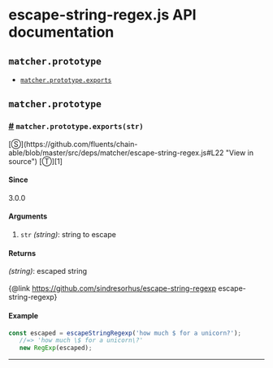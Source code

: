 # escape-string-regex.js API documentation

<!-- div class="toc-container" -->

<!-- div -->

## `matcher.prototype`
* <a href="#matcher-prototype-exports">`matcher.prototype.exports`</a>

<!-- /div -->

<!-- /div -->

<!-- div class="doc-container" -->

<!-- div -->

## `matcher.prototype`

<!-- div -->

<h3 id="matcher-prototype-exports"><a href="#matcher-prototype-exports">#</a>&nbsp;<code>matcher.prototype.exports(str)</code></h3>
[&#x24C8;](https://github.com/fluents/chain-able/blob/master/src/deps/matcher/escape-string-regex.js#L22 "View in source") [&#x24C9;][1]



#### Since
3.0.0

#### Arguments
1. `str` *(string)*: string to escape

#### Returns
*(string)*: escaped string
<br>
<br>
{@link https://github.com/sindresorhus/escape-string-regexp escape-string-regexp}

#### Example
```js
const escaped = escapeStringRegexp('how much $ for a unicorn?');
   //=> 'how much \$ for a unicorn\?'
   new RegExp(escaped);
```
---

<!-- /div -->

<!-- /div -->

<!-- /div -->

 [1]: #matcher.prototype "Jump back to the TOC."

